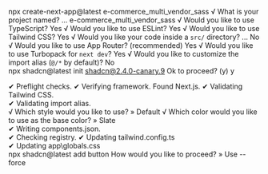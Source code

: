 npx create-next-app@latest
 e-commerce_multi_vendor_sass
 √ What is your project named? ... e-commerce_multi_vendor_sass
√ Would you like to use TypeScript? Yes
√ Would you like to use ESLint?  Yes
√ Would you like to use Tailwind CSS? Yes
√ Would you like your code inside a `src/` directory? ... No 
√ Would you like to use App Router? (recommended)  Yes
√ Would you like to use Turbopack for `next dev`? Yes
√ Would you like to customize the import alias (`@/*` by default)? No  
npx shadcn@latest init
shadcn@2.4.0-canary.9
Ok to proceed? (y) y

✔ Preflight checks.
✔ Verifying framework. Found Next.js.
✔ Validating Tailwind CSS.      
✔ Validating import alias.      
√ Which style would you like to use? » Default
√ Which color would you like to use as the base color? » Slate  
✔ Writing components.json.      
✔ Checking registry.
✔ Updating tailwind.config.ts   
✔ Updating app\globals.css   
npx shadcn@latest add button
How would you like to proceed? » Use --force 

